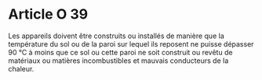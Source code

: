 # Article O 39

Les appareils doivent être construits ou installés de manière que la température du sol ou de la paroi sur lequel ils reposent ne puisse dépasser 90 °C à moins que ce sol ou cette paroi ne soit construit ou revêtu de matériaux ou matières incombustibles et mauvais conducteurs de la chaleur.
